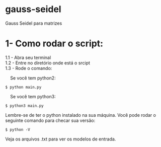 # gauss-seidel
Gauss Seidel para matrizes

# 1- Como rodar o script:
  1.1 - Abra seu terminal<br>
  1.2 - Entre no diretório onde está o srcipt<br>
  1.3 - Rode o comando:<br> 
  
  &nbsp;&nbsp;&nbsp;&nbsp;Se você tem python2:
  ```
  $ python main.py
  ```
  &nbsp;&nbsp;&nbsp;&nbsp;Se você tem python3:
  ```
  $ python3 main.py
  ```
  Lembre-se de ter o python instalado na sua máquina.
  Você pode rodar o seguinte comando para checar sua versão:
  ```
  $ python -V
  ```
  Veja os arquivos .txt para ver os modelos de entrada.
  
